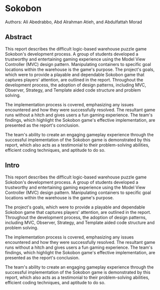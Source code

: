 # Sokobon
Authors: Ali Abedrabbo, Abd Alrahman Atieh, and  Abdulfattah Morad
## Abstract
This report describes the difficult logic-based warehouse puzzle game Sokobon's development process. A group of students developed a trustworthy and entertaining gaming experience using the Model View Controller (MVC) design pattern. Manipulating containers to specific goal locations within the warehouse is the game's purpose.
The project's goals, which were to provide a playable and dependable Sokobon game that captures players' attention, are outlined in the report. Throughout the development process, the adoption of design patterns, including MVC, Observer, Strategy, and Template aided code structure and problem solving.

The implementation process is covered, emphasizing any issues encountered and how they were successfully resolved. The resultant game runs without a hitch and gives users a fun gaming experience. The team's findings, which highlight the Sokobon game's effective implementation, are presented as the report's conclusion.

The team's ability to create an engaging gameplay experience through the successful implementation of the Sokobon game is demonstrated by this report, which also acts as a testimonial to their problem-solving abilities, efficient coding techniques, and aptitude to do so.

## Intro

This report describes the difficult logic-based warehouse puzzle game Sokobon's development process. A group of students developed a trustworthy and entertaining gaming experience using the Model View Controller (MVC) design pattern. Manipulating containers to specific goal locations within the warehouse is the game's purpose.

The project's goals, which were to provide a playable and dependable Sokobon game that captures players' attention, are outlined in the report. Throughout the development process, the adoption of design patterns, including MVC, Observer, Strategy, and Template aided code structure and problem solving.

The implementation process is covered, emphasizing any issues encountered and how they were successfully resolved. The resultant game runs without a hitch and gives users a fun gaming experience. The team's findings, which highlight the Sokobon game's effective implementation, are presented as the report's conclusion.

The team's ability to create an engaging gameplay experience through the successful implementation of the Sokobon game is demonstrated by this report, which also acts as a testimonial to their problem-solving abilities, efficient coding techniques, and aptitude to do so.
